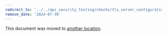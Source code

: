 ```yaml
---
redirect_to: '../../api_security_testing/checks/tls_server_configuration_check.md'
remove_date: '2024-07-30'
---
```


This document was moved to [another location](../../api_security_testing/checks/tls_server_configuration_check.md).

<!-- This redirect file can be deleted after <2024-07-30>. -->
<!-- Redirects that point to other docs in the same project expire in three months. -->
<!-- Redirects that point to docs in a different project or site (for example, link is not relative and starts with `https:`) expire in one year. -->
<!-- Before deletion, see: https://docs.gitlab.com/ee/development/documentation/redirects.html -->